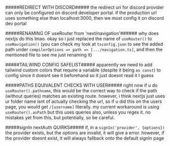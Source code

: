 #####REDIRECT WITH DISCORD#####
the redirect uri for discord provider can only be configured on discord developer portal. if the production url uses something else than localhost:3000, then we must config it on discord dev portal


#####RENAMING OF useRouter from 'next/navigation'######
why does nextjs do this lmao. okay so i just replaced the name of `useRouter()` to `useNavigation()` (you can check my look at `tsconfig.json` to see the added path under `compilerOptions => path => [.../navigation.ts]`, and then the mentioned file to see me just renaming it)

#####TAILWIND CONFIG SAFELIST#####
apparently we need to add tailwind custom colors that require a variable (despite it being `as const`) to config since it doesnt see it beforehand so it just doesnt read it I guess

#####PATHS EQUIVALENT CHECKS WITH USER#####
right now if u do `useRouter().pathname`, this would be the correct way to check if the path (without queries) matches an existing route. however, i think nextjs just uses ur folder name isnt of actually checking the url, so if u did this on the users page, you would get `/[username]` literally. my current workaround is using `useRouter().asPath` but this uses queries also, unless you regex it.
no mistakes yet from this, but potentially, so be careful.

#####signIn nextAuth QUIRKS#####
if, in a `signIn('provider', {options})` the provider exists, but the options are invalid, it will give a error. however, if the provider doesnt exist, it will always fallback onto the default signIn page